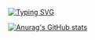 [![Typing SVG](https://readme-typing-svg.demolab.com?font=Fira+Code&size=26&pause=1000&color=F70000&center=true&vCenter=true&width=435&lines=Welcome+To+My+Profile+%E2%99%A5+%E2%99%A5+%E2%99%A5)](https://git.io/typing-svg)


[![Anurag's GitHub stats](https://github-readme-stats.vercel.app/api?username=TM-X189)](https://github.com/anuraghazra/github-readme-stats)
